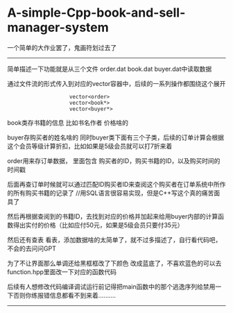 # A-simple-Cpp-book-and-sell-manager-system
一个简单的大作业罢了，鬼画符划过去了
******************************************************************************************************************************
简单描述一下功能就是从三个文件 order.dat book.dat buyer.dat中读取数据

通过文件流的形式传入到对应的vector容器中，后续的一系列操作都围绕这个展开

                        vector<order> 
                        vector<book*>
                        vector<buyer*>
                        
book类存书籍的信息 比如书名作者 价格啥的

buyer存购买者的姓名啥的 同时buyer类下面有三个子类，后续的订单计算会根据这个会员等级计算折扣，比如如果是5级会员就可以打7折来着

order用来存订单数据， 里面包含 购买者的ID，购买书籍的ID，以及购买时间的时间戳

后面再查订单时候就可以通过匹配ID购买者ID来查阅这个购买者在订单系统中所作的所有购买书籍的记录了 //用SQL语言很容易实现，但是C++写这个真的痛苦面具了

然后再根据查阅到的书籍ID，去找到对应的价格并加起来给用buyer内部的计算函数得出实付的价格（比如应付50元，如果是5级会员只要付35元）

然后还有查表 看表，添加数据啥的太简单了，就不过多描述了，自行看代码吧，不会的去问问GPT
 
为了不让界面那么单调还给黑框框改了下颜色 改成蓝底了，不喜欢蓝色的可以去function.hpp里面改一下对应的函数代码

后续有人想修改代码编译调试运行前记得把main函数中的那个逃逸序列给禁用一下否则你练报错信息都看不到来着..........
  
******************************************************************************************************************************

